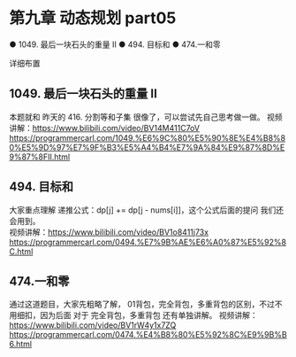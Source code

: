 # 第九章 动态规划 part05
● 1049. 最后一块石头的重量 II 
● 494. 目标和 
● 474.一和零  

 详细布置 
## 1049. 最后一块石头的重量 II 

本题就和 昨天的 416. 分割等和子集 很像了，可以尝试先自己思考做一做。 
视频讲解：https://www.bilibili.com/video/BV14M411C7oV 
https://programmercarl.com/1049.%E6%9C%80%E5%90%8E%E4%B8%80%E5%9D%97%E7%9F%B3%E5%A4%B4%E7%9A%84%E9%87%8D%E9%87%8FII.html  
## 494. 目标和 
大家重点理解 递推公式：dp[j] += dp[j - nums[i]]，这个公式后面的提问 我们还会用到。  
视频讲解：https://www.bilibili.com/video/BV1o8411j73x
https://programmercarl.com/0494.%E7%9B%AE%E6%A0%87%E5%92%8C.html  

## 474.一和零  
通过这道题目，大家先粗略了解， 01背包，完全背包，多重背包的区别，不过不用细扣，因为后面 对于 完全背包，多重背包 还有单独讲解。
视频讲解：https://www.bilibili.com/video/BV1rW4y1x7ZQ 
https://programmercarl.com/0474.%E4%B8%80%E5%92%8C%E9%9B%B6.html  



